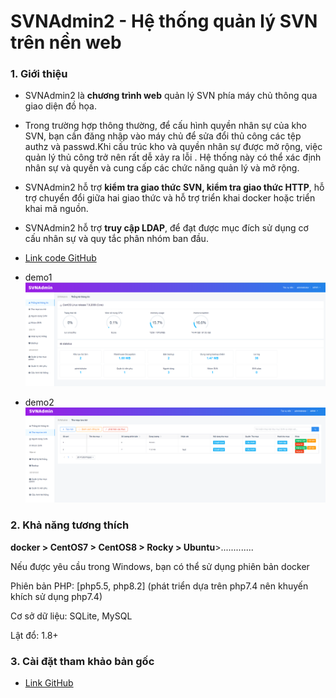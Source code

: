 # SVNAdmin2 - Hệ thống quản lý SVN trên nền web

### 1. Giới thiệu

- SVNAdmin2 là **chương trình web** quản lý SVN phía máy chủ thông qua giao diện đồ họa.

- Trong trường hợp thông thường, để cấu hình quyền nhân sự của kho SVN, bạn cần đăng nhập vào máy chủ để sửa đổi thủ công các tệp authz và passwd.Khi cấu trúc kho và quyền nhân sự được mở rộng, việc quản lý thủ công trở nên rất dễ xảy ra lỗi . Hệ thống này có thể xác định nhân sự và quyền và cung cấp các chức năng quản lý và mở rộng.

- SVNAdmin2 hỗ trợ **kiểm tra giao thức SVN, kiểm tra giao thức HTTP**, hỗ trợ chuyển đổi giữa hai giao thức và hỗ trợ triển khai docker hoặc triển khai mã nguồn.

- SVNAdmin2 hỗ trợ **truy cập LDAP**, để đạt được mục đích sử dụng cơ cấu nhân sự và quy tắc phân nhóm ban đầu.

- [Link code GitHub](https://github.com/bibo318/SVNAdmin_web) 
- demo1
![](image/demo1.png)
- demo2
![](image/demo2.png)




### 2. Khả năng tương thích

**docker > CentOS7 > CentOS8 > Rocky > Ubuntu**>.............

Nếu được yêu cầu trong Windows, bạn có thể sử dụng phiên bản docker

Phiên bản PHP: [php5.5, php8.2] (phát triển dựa trên php7.4 nên khuyến khích sử dụng php7.4)

Cơ sở dữ liệu: SQLite, MySQL

Lật đổ: 1.8+


### 3. Cài đặt tham khảo bản gốc   
- [Link GitHub](https://github.com/witersen/SvnAdminV2.0)   
 


